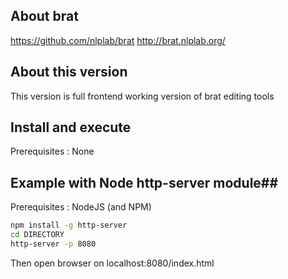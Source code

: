 ## About brat ##

https://github.com/nlplab/brat
http://brat.nlplab.org/

## About this version ##
This version is full frontend working version of brat editing tools


## Install and execute ##
Prerequisites : None

## Example with Node http-server module##
Prerequisites :
NodeJS (and NPM)

```bash
npm install -g http-server
cd DIRECTORY
http-server -p 8080
```
Then open browser on localhost:8080/index.html


